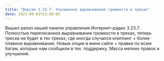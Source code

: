 ```yaml
---
title: "Версия 3.23.7: Улучшенное выравнивание громкости в треках"
date: 2023-09-01T13:50:08
---
```


Вышел релиз нашей панели управления Интернет-радио 3.23.7: Полностью переписанное выравнивание громкости в треках, теперь треска не будет в тех треках, где иногда случался клиппинг + более плавное выравнивание. Новые опции в мини сайте + правки по всем багам, которые нам сообщили в тех. поддержку. Масса мелких правок и улучшений.

